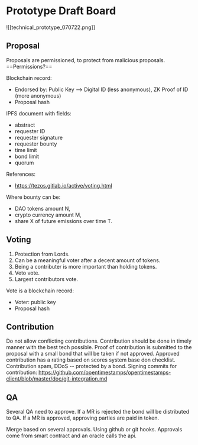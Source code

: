 # Prototype Draft Board
![[technical_prototype_070722.png]]

## Proposal
Proposals are permissioned, to protect from malicious proposals.
==Permissions?==


Blockchain record:
- Endorsed by: Public Key --> Digital ID (less anonymous), ZK Proof of ID (more anonymous)
- Proposal hash

IPFS document with fields:
- abstract
- requester ID
- requester signature
- requester bounty
- time limit
- bond limit
- quorum

References:
- https://tezos.gitlab.io/active/voting.html

Where bounty can be:
 - DAO tokens amount N,
 - crypto currency amount M,
 - share X of future emissions over time T.

## Voting
1. Protection from Lords.
2. Can be a meaningful voter after a decent amount of tokens.
3. Being a contributer is more important than holding tokens.
4. Veto vote.
5. Largest contributors vote.

Vote is a blockchain record:
- Voter: public key
- Proposal hash



## Contribution
Do not allow conflicting contributions.
Contribution should be done in timely manner with the best tech possible.
Proof of contribution is submitted to the proposal with a small bond that will be taken if not approved.
Approved contribution has a rating based on scores system base don checklist.
Contribution spam, DDoS -- protected by a bond.
Signing commits for contribution: https://github.com/opentimestamps/opentimestamps-client/blob/master/doc/git-integration.md

## QA
Several QA need to approve. If a MR is rejected the bond will be distributed to QA.
If a MR is approved, approving parties are paid in token.

Merge based on several approvals. Using github or git hooks.
Approvals come from smart contract and an oracle calls the api.


